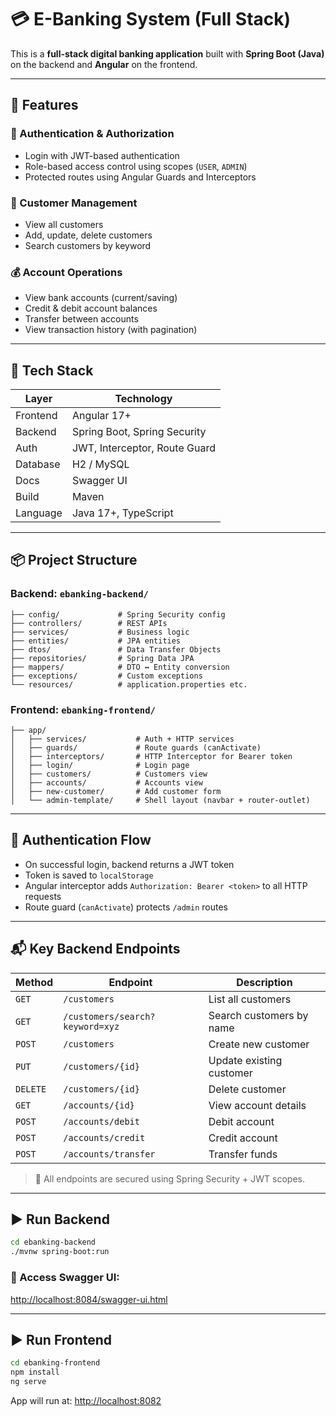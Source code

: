 # 💳 E-Banking System (Full Stack)

This is a **full-stack digital banking application** built with **Spring Boot (Java)** on the backend and **Angular** on the frontend.

---

## 🚀 Features

### 🔐 Authentication & Authorization

- Login with JWT-based authentication
- Role-based access control using scopes (`USER`, `ADMIN`)
- Protected routes using Angular Guards and Interceptors

### 👥 Customer Management

- View all customers
- Add, update, delete customers
- Search customers by keyword

### 💰 Account Operations

- View bank accounts (current/saving)
- Credit & debit account balances
- Transfer between accounts
- View transaction history (with pagination)

---

## 🧱 Tech Stack

| Layer    | Technology                    |
| -------- | ----------------------------- |
| Frontend | Angular 17+                   |
| Backend  | Spring Boot, Spring Security  |
| Auth     | JWT, Interceptor, Route Guard |
| Database | H2 / MySQL                    |
| Docs     | Swagger UI                    |
| Build    | Maven                         |
| Language | Java 17+, TypeScript          |

---

## 📦 Project Structure

### Backend: `ebanking-backend/`

```
├── config/             # Spring Security config
├── controllers/        # REST APIs
├── services/           # Business logic
├── entities/           # JPA entities
├── dtos/               # Data Transfer Objects
├── repositories/       # Spring Data JPA
├── mappers/            # DTO ↔ Entity conversion
├── exceptions/         # Custom exceptions
└── resources/          # application.properties etc.
```

### Frontend: `ebanking-frontend/`

```
├── app/
│   ├── services/           # Auth + HTTP services
│   ├── guards/             # Route guards (canActivate)
│   ├── interceptors/       # HTTP Interceptor for Bearer token
│   ├── login/              # Login page
│   ├── customers/          # Customers view
│   ├── accounts/           # Accounts view
│   ├── new-customer/       # Add customer form
│   └── admin-template/     # Shell layout (navbar + router-outlet)
```

---

## 🔑 Authentication Flow

- On successful login, backend returns a JWT token
- Token is saved to `localStorage`
- Angular interceptor adds `Authorization: Bearer <token>` to all HTTP requests
- Route guard (`canActivate`) protects `/admin` routes

---

## 📬 Key Backend Endpoints

| Method   | Endpoint                        | Description              |
| -------- | ------------------------------- | ------------------------ |
| `GET`    | `/customers`                    | List all customers       |
| `GET`    | `/customers/search?keyword=xyz` | Search customers by name |
| `POST`   | `/customers`                    | Create new customer      |
| `PUT`    | `/customers/{id}`               | Update existing customer |
| `DELETE` | `/customers/{id}`               | Delete customer          |
| `GET`    | `/accounts/{id}`                | View account details     |
| `POST`   | `/accounts/debit`               | Debit account            |
| `POST`   | `/accounts/credit`              | Credit account           |
| `POST`   | `/accounts/transfer`            | Transfer funds           |

> 🔐 All endpoints are secured using Spring Security + JWT scopes.

---

## ▶️ Run Backend

```bash
cd ebanking-backend
./mvnw spring-boot:run
```

### 🧪 Access Swagger UI:

[http://localhost:8084/swagger-ui.html](http://localhost:8084/swagger-ui.html)

---

## ▶️ Run Frontend

```bash
cd ebanking-frontend
npm install
ng serve
```

App will run at: [http://localhost:8082](http://localhost:8082)



